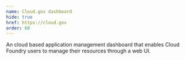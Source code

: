 ```yaml
---
name: Cloud.gov dashboard
hide: true
href: https://cloud.gov
order: 60
---
```


An cloud based application management dashboard that enables Cloud Foundry users to manage their resources through a web UI.
